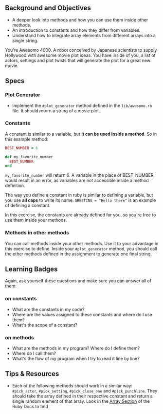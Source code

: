 ## Background and Objectives

- A deeper look into methods and how you can use them inside other methods.
- An introduction to constants and how they differ from variables.
- Understand how to integrate array elements from different arrays into a single string.

You're Awesomo 4000. A robot conceived by Japanese scientists to supply Hollywood with awesome movie plot ideas. You have inside of you, a list of actors, settings and plot twists that will generate the plot for a great new movie.

## Specs

### Plot Generator

- Implement the `#plot_generator` method defined in the `lib/awesomo.rb` file. It should return a string of a movie plot.

### Constants

A constant is similar to a variable, but **it can be used inside a method**. So in this example method:

```ruby
BEST_NUMBER = 6

def my_favorite_number
  BEST_NUMBER
end

```

`my_favorite_number` will return 6. A variable in the place of BEST_NUMBER would result in an error, as variables are not accessible inside a method definition.

The way you define a constant in ruby is similar to defining a variable, but you use **all caps** to write its name. `GREETING = "Hello there"` is an example of defining a constant.

In this exercise, the constants are already defined for you, so you're free to use them inside your methods.

### Methods in other methods

You can call methods inside your other methods. Use it to your advantage in this exercise to define. Inside your `#plot_generator` method, you should call the other methods defined in the assignment to generate one final string.

## Learning Badges

Again, ask yourself these questions and make sure you can answer all of them:

### on constants
* What are the constants in my code?
* Where are the values assigned to these constants and where do I use them?
* What's the scope of a constant?

### on methods
* What are the methods in my program? Where do I define them?
* Where do I call them?
* What's the flow of my program when I try to read it line by line?


## Tips & Resources
* Each of the following methods should work in a similar way: `#pick_actor`, `#pick_setting`, `#pick_close_one` and `#pick_punchline`. They should take the array defined in their respective constant and return a single random element of that array. Look in the [Array Section](http://ruby-doc.org/core-2.3.0/Array.html) of the Ruby Docs to find


